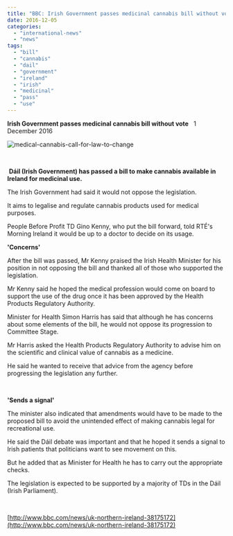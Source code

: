 ```yaml
---
title: "BBC: Irish Government passes medicinal cannabis bill without vote"
date: 2016-12-05
categories: 
  - "international-news"
  - "news"
tags: 
  - "bill"
  - "cannabis"
  - "dail"
  - "government"
  - "ireland"
  - "irish"
  - "medicinal"
  - "pass"
  - "use"
---
```


**Irish Government passes medicinal cannabis bill without vote**   1 December 2016

![medical-cannabis-call-for-law-to-change](/wp-content/uploads/2016/12/medical-cannabis-call-for-law-to-change.jpg)

 

 **Dáil (Irish Government) has passed a bill to make cannabis available in Ireland for medicinal use.**

The Irish Government had said it would not oppose the legislation.

It aims to legalise and regulate cannabis products used for medical purposes.

People Before Profit TD Gino Kenny, who put the bill forward, told RTÉ's Morning Ireland it would be up to a doctor to decide on its usage.

**'Concerns'**

After the bill was passed, Mr Kenny praised the Irish Health Minister for his position in not opposing the bill and thanked all of those who supported the legislation.

Mr Kenny said he hoped the medical profession would come on board to support the use of the drug once it has been approved by the Health Products Regulatory Authority.

Minister for Health Simon Harris has said that although he has concerns about some elements of the bill, he would not oppose its progression to Committee Stage.

Mr Harris asked the Health Products Regulatory Authority to advise him on the scientific and clinical value of cannabis as a medicine.

He said he wanted to receive that advice from the agency before progressing the legislation any further.

 

**'Sends a signal'**

The minister also indicated that amendments would have to be made to the proposed bill to avoid the unintended effect of making cannabis legal for recreational use.

He said the Dáil debate was important and that he hoped it sends a signal to Irish patients that politicians want to see movement on this.

But he added that as Minister for Health he has to carry out the appropriate checks.

The legislation is expected to be supported by a majority of TDs in the Dáil (Irish Parliament).

 

[http://www.bbc.com/news/uk-northern-ireland-38175172](http://www.bbc.com/news/uk-northern-ireland-38175172)
